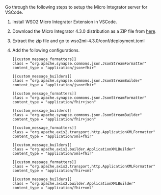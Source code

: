 
Go through the following steps to setup the Micro Integrator server for VSCode. 

1. Install WSO2 Micro Integrator Extension in VSCode. 

2. Download the Micro Integrator 4.3.0 distribution as a ZIP file from [here](https://github.com/wso2/micro-integrator/releases/download/v4.3.0/wso2mi-4.3.0.zip).
3. Extract the zip file and go to wso2mi-4.3.0/conf/deployment.toml
4. Add the following configurations. 
    ```
    [[custom_message_formatters]]
    class = "org.apache.synapse.commons.json.JsonStreamFormatter"
    content_type = "application/json+fhir"

    [[custom_message_builders]]
    class = "org.apache.synapse.commons.json.JsonStreamBuilder"
    content_type = "application/json+fhir"

    [[custom_message_formatters]]
    class = "org.apache.synapse.commons.json.JsonStreamFormatter"
    content_type = "application/fhir+json"

    [[custom_message_builders]]
    class = "org.apache.synapse.commons.json.JsonStreamBuilder"
    content_type = "application/fhir+json"

    [[custom_message_formatters]]
    class = "org.apache.axis2.transport.http.ApplicationXMLFormatter"
    content_type = "application/xml+fhir"

    [[custom_message_builders]]
    class = "org.apache.axis2.builder.ApplicationXMLBuilder"
    content_type = "application/xml+fhir"

    [[custom_message_formatters]]
    class = "org.apache.axis2.transport.http.ApplicationXMLFormatter"
    content_type = "application/fhir+xml"

    [[custom_message_builders]]
    class = "org.apache.axis2.builder.ApplicationXMLBuilder"
    content_type = "application/fhir+xml"
    ```
